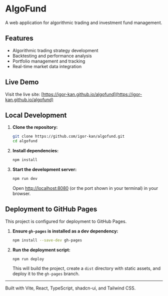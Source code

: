 # AlgoFund

A web application for algorithmic trading and investment fund management.

## Features

-   Algorithmic trading strategy development
-   Backtesting and performance analysis
-   Portfolio management and tracking
-   Real-time market data integration

## Live Demo

Visit the live site: [https://igor-kan.github.io/algofund](https://igor-kan.github.io/algofund)

## Local Development

1.  **Clone the repository:**
    ```bash
    git clone https://github.com/igor-kan/algofund.git
    cd algofund
    ```
2.  **Install dependencies:**
    ```bash
    npm install
    ```
3.  **Start the development server:**
    ```bash
    npm run dev
    ```
    Open [http://localhost:8080](http://localhost:8080) (or the port shown in your terminal) in your browser.

## Deployment to GitHub Pages

This project is configured for deployment to GitHub Pages.

1.  **Ensure `gh-pages` is installed as a dev dependency:**
    ```bash
    npm install --save-dev gh-pages
    ```
2.  **Run the deployment script:**
    ```bash
    npm run deploy
    ```
    This will build the project, create a `dist` directory with static assets, and deploy it to the `gh-pages` branch.

---

Built with Vite, React, TypeScript, shadcn-ui, and Tailwind CSS.
